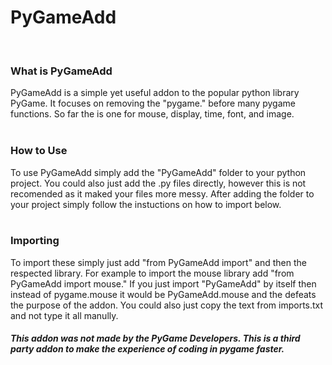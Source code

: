 <h1>PyGameAdd</h1>
<br>
<h3>What is PyGameAdd</h3>
PyGameAdd is a simple yet useful addon to the popular python library PyGame. It focuses on removing the "pygame." before many pygame functions. So far the is one for mouse, display, time, font, and image.
<br><br>
<h3>How to Use</h3>
To use PyGameAdd simply add the "PyGameAdd" folder to your python project. You could also just add the .py files directly, however this is not recomended as it maked your files more messy. After adding the folder to your project simply follow the instuctions on how to import below.
<br></br>
<h3>Importing</h3>
To import these simply just add "from PyGameAdd import" and then the respected library. For example to import the mouse library add "from PyGameAdd import mouse." If you just import "PyGameAdd" by itself then instead of pygame.mouse it would be PyGameAdd.mouse and the defeats the purpose of the addon. You could also just copy the text from imports.txt and not type it all manully.
<br>
<h5><strong>This addon was not made by the PyGame Developers. This is a third party addon to make the experience of coding in pygame faster.</strong></h5>
